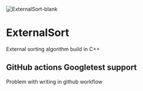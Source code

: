 ![ExternalSort-blank](https://github.com/nowakkuba99/ExternalSort/actions/workflows/blank.yml/badge.svg)
# ExternalSort
External sorting algorithm build in C++
## GitHub actions Googletest support
Problem with writing in github workflow
